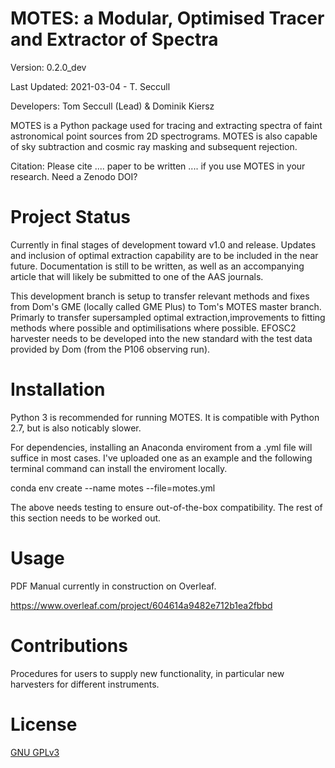 # MOTES: a Modular, Optimised Tracer and Extractor of Spectra 

Version: 0.2.0_dev

Last Updated: 2021-03-04 - T. Seccull

Developers: Tom Seccull (Lead) & Dominik Kiersz

MOTES is a Python package used for tracing and extracting spectra of faint 
astronomical point sources from 2D spectrograms. MOTES is also capable of sky 
subtraction and cosmic ray masking and subsequent rejection. 

Citation: Please cite .... paper to be written .... if you use MOTES in your 
research. Need a Zenodo DOI?

# Project Status
Currently in final stages of development toward v1.0 and release. Updates and 
inclusion of optimal extraction capability are to be included in the near 
future. Documentation is still to be written, as well as an accompanying article 
that will likely be submitted to one of the AAS journals.

This development branch is setup to transfer relevant methods and fixes from Dom's GME (locally called GME Plus) to Tom's MOTES master branch. Primarly to transfer supersampled optimal extraction,improvements to fitting methods where possible and optimilisations where possible. EFOSC2 harvester needs to be developed into the new standard with the test data provided by Dom (from the P106 observing run).

# Installation
Python 3 is recommended for running MOTES. It is compatible with Python 2.7, but is also noticably slower.

For dependencies, installing an Anaconda enviroment from a .yml file will suffice in most cases. I've uploaded one as an example and the following terminal command can install the enviroment locally.

conda env create --name motes --file=motes.yml

The above needs testing to ensure out-of-the-box compatibility. The rest of this section needs to be worked out.

# Usage
PDF Manual currently in construction on Overleaf.

https://www.overleaf.com/project/604614a9482e712b1ea2fbbd

# Contributions
Procedures for users to supply new functionality, in particular new harvesters 
for different instruments.

# License
[GNU GPLv3](https://www.gnu.org/licenses/gpl-3.0.en.html) 
